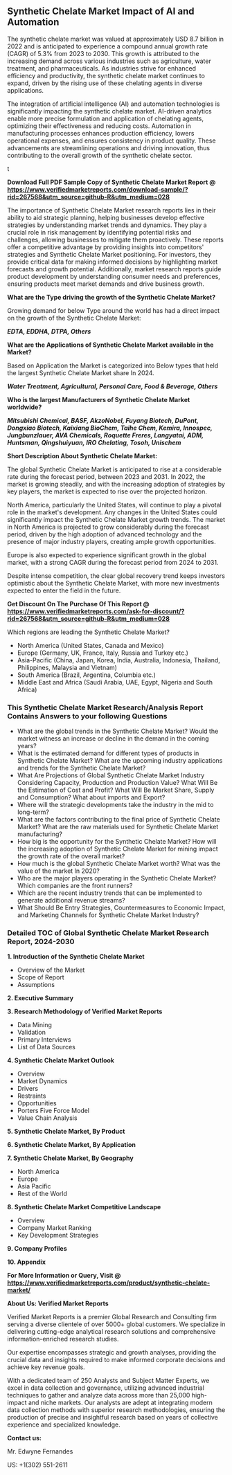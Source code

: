 <h2>Synthetic Chelate Market Impact of AI and Automation</h2><p>The synthetic chelate market was valued at approximately USD 8.7 billion in 2022 and is anticipated to experience a compound annual growth rate (CAGR) of 5.3% from 2023 to 2030. This growth is attributed to the increasing demand across various industries such as agriculture, water treatment, and pharmaceuticals. As industries strive for enhanced efficiency and productivity, the synthetic chelate market continues to expand, driven by the rising use of these chelating agents in diverse applications.</p><p>The integration of artificial intelligence (AI) and automation technologies is significantly impacting the synthetic chelate market. AI-driven analytics enable more precise formulation and application of chelating agents, optimizing their effectiveness and reducing costs. Automation in manufacturing processes enhances production efficiency, lowers operational expenses, and ensures consistency in product quality. These advancements are streamlining operations and driving innovation, thus contributing to the overall growth of the synthetic chelate sector.</p>t</p><p id="" class=""><strong>Download Full PDF Sample Copy of Synthetic Chelate Market Report @ <a href="https://www.verifiedmarketreports.com/download-sample/?rid=267568&utm_source=github-R&utm_medium=028" target="_blank">https://www.verifiedmarketreports.com/download-sample/?rid=267568&utm_source=github-R&utm_medium=028</a></strong></p><p>The importance of&nbsp;Synthetic Chelate Market research reports lies in their ability to aid strategic planning, helping businesses develop effective strategies by understanding market trends and dynamics. They play a crucial role in risk management by identifying potential risks and challenges, allowing businesses to mitigate them proactively. These reports offer a competitive advantage by providing insights into competitors' strategies and Synthetic Chelate Market positioning. For investors, they provide critical data for making informed decisions by highlighting market forecasts and growth potential. Additionally, market research reports guide product development by understanding consumer needs and preferences, ensuring products meet market demands and drive business growth.</p><p><strong>What are the&nbsp;Type driving the growth of the Synthetic Chelate Market?</strong></p><p id="" class="">Growing demand for below Type around the world has had a direct impact on the growth of the Synthetic Chelate Market:</p><em><strong>EDTA, EDDHA, DTPA, Others</strong></em></p><strong>What are the&nbsp;Applications&nbsp;of Synthetic Chelate Market available in the Market?</strong></p><p id="" class="">Based on Application the Market is categorized into Below types that held the largest Synthetic Chelate Market share In 2024.</p><em><strong>Water Treatment, Agricultural, Personal Care, Food & Beverage, Others</strong></em></p><strong>Who is the largest Manufacturers of Synthetic Chelate Market worldwide?</strong></p><p><em><strong>Mitsubishi Chemical, BASF, AkzoNobel, Fuyang Biotech, DuPont, Dongxiao Biotech, Kaixiang BioChem, Taihe Chem, Kemira, Innospec, Jungbunzlauer, AVA Chemicals, Roquette Freres, Langyatai, ADM, Huntsman, Qingshuiyuan, IRO Chelating, Tosoh, Unischem</strong></em></p><p id="" class=""><strong>Short Description About Synthetic Chelate Market:</strong></p><p>The global Synthetic Chelate Market is anticipated to rise at a considerable rate during the forecast period, between 2023 and 2031. In 2022, the market is growing steadily, and with the increasing adoption of strategies by key players, the market is expected to rise over the projected horizon.</p><p>North America, particularly the United States, will continue to play a pivotal role in the market's development. Any changes in the United States could significantly impact the Synthetic Chelate Market growth trends. The market in North America is projected to grow considerably during the forecast period, driven by the high adoption of advanced technology and the presence of major industry players, creating ample growth opportunities.</p><p>Europe is also expected to experience significant growth in the global market, with a strong CAGR during the forecast period from 2024 to 2031.</p><p>Despite intense competition, the clear global recovery trend keeps investors optimistic about the Synthetic Chelate Market, with more new investments expected to enter the field in the future.</p><p id="" class=""><strong>Get Discount On The Purchase Of This Report @ <a href="https://www.verifiedmarketreports.com/ask-for-discount/?rid=267568&utm_source=github-R&utm_medium=028" target="_blank">https://www.verifiedmarketreports.com/ask-for-discount/?rid=267568&utm_source=github-R&utm_medium=028</a></strong></p>Which regions are leading the Synthetic Chelate Market?</p><ul><li>North America (United States, Canada and Mexico)</li><li>Europe (Germany, UK, France, Italy, Russia and Turkey etc.)</li><li>Asia-Pacific (China, Japan, Korea, India, Australia, Indonesia, Thailand, Philippines, Malaysia and Vietnam)</li><li>South America (Brazil, Argentina, Columbia etc.)</li><li>Middle East and Africa (Saudi Arabia, UAE, Egypt, Nigeria and South Africa)</li></ul><h3 id="" class="">This Synthetic Chelate Market Research/Analysis Report Contains Answers to your following Questions</h3><ul><li>What are the global trends in the Synthetic Chelate Market? Would the market witness an increase or decline in the demand in the coming years?</li><li>What is the estimated demand for different types of products in Synthetic Chelate Market? What are the upcoming industry applications and trends for the Synthetic Chelate Market?</li><li>What Are Projections of Global Synthetic Chelate Market Industry Considering Capacity, Production and Production Value? What Will Be the Estimation of Cost and Profit? What Will Be Market Share, Supply and Consumption? What about imports and Export?</li><li>Where will the strategic developments take the industry in the mid to long-term?</li><li>What are the factors contributing to the final price of Synthetic Chelate Market? What are the raw materials used for Synthetic Chelate Market manufacturing?</li><li>How big is the opportunity for the Synthetic Chelate Market? How will the increasing adoption of Synthetic Chelate Market for mining impact the growth rate of the overall market?</li><li>How much is the global Synthetic Chelate Market worth? What was the value of the market In 2020?</li><li>Who are the major players operating in the Synthetic Chelate Market? Which companies are the front runners?</li><li>Which are the recent industry trends that can be implemented to generate additional revenue streams?</li><li>What Should Be Entry Strategies, Countermeasures to Economic Impact, and Marketing Channels for Synthetic Chelate Market Industry?</li></ul><h3 id="" class="">Detailed TOC of Global Synthetic Chelate Market Research Report, 2024-2030</h3><p id="" class=""><strong>1. Introduction of the Synthetic Chelate Market</strong></p><ul><li>Overview of the Market</li><li>Scope of Report</li><li>Assumptions</li></ul><p id="" class=""><strong>2. Executive Summary</strong></p><p id="" class=""><strong>3. Research Methodology of Verified Market Reports</strong></p><ul><li>Data Mining</li><li>Validation</li><li>Primary Interviews</li><li>List of Data Sources</li></ul><p id="" class=""><strong>4. Synthetic Chelate Market Outlook</strong></p><ul><li>Overview</li><li>Market Dynamics</li><li>Drivers</li><li>Restraints</li><li>Opportunities</li><li>Porters Five Force Model</li><li>Value Chain Analysis</li></ul><p id="" class=""><strong>5. Synthetic Chelate Market, By Product</strong></p><p id="" class=""><strong>6. Synthetic Chelate Market, By Application</strong></p><p id="" class=""><strong>7. Synthetic Chelate Market, By Geography</strong></p><ul><li>North America</li><li>Europe</li><li>Asia Pacific</li><li>Rest of the World</li></ul><p id="" class=""><strong>8. Synthetic Chelate Market Competitive Landscape</strong></p><ul><li>Overview</li><li>Company Market Ranking</li><li>Key Development Strategies</li></ul><p id="" class=""><strong>9. Company Profiles</strong></p><p id="" class=""><strong>10. Appendix</strong></p><p id="" class=""><strong>For More Information or Query, Visit @ <a href="https://www.verifiedmarketreports.com/product/synthetic-chelate-market/" target="_blank">https://www.verifiedmarketreports.com/product/synthetic-chelate-market/</a></strong></p><p id="" class=""><strong>About Us: Verified Market Reports</strong></p><p id="" class="">Verified Market Reports is a premier Global Research and Consulting firm serving a diverse clientele of over 5000+ global customers. We specialize in delivering cutting-edge analytical research solutions and comprehensive information-enriched research studies.</p><p id="" class="">Our expertise encompasses strategic and growth analyses, providing the crucial data and insights required to make informed corporate decisions and achieve key revenue goals.</p><p id="" class="">With a dedicated team of 250 Analysts and Subject Matter Experts, we excel in data collection and governance, utilizing advanced industrial techniques to gather and analyze data across more than 25,000 high-impact and niche markets. Our analysts are adept at integrating modern data collection methods with superior research methodologies, ensuring the production of precise and insightful research based on years of collective experience and specialized knowledge.</p><p id="" class=""><strong>Contact us:</strong></p><p id="" class="">Mr. Edwyne Fernandes</p><p id="" class="">US: +1(302) 551-2611</p>